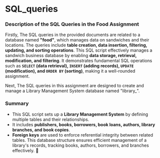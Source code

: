 # SQL_queries
### **Description of the SQL Queries in the Food Assignment**

Firstly, The SQL queries in the provided documents are related to a database named **"food"**, which manages data on sandwiches and their locations. The queries include **table creation, data insertion, filtering, updating, and sorting operations**.
This SQL script effectively manages a sandwich business database by enabling **data storage, retrieval, modification, and filtering**. It demonstrates fundamental SQL operations such as **`SELECT` (data retrieval), 
`INSERT` (adding records), `UPDATE` (modification), and `ORDER BY` (sorting)**, making it a well-rounded assignment.

Next,
The SQL queries in this assignment are designed to create and manage a Library Management System database named "library_".
### **Summary**
- This SQL script sets up a **Library Management System** by defining multiple tables and their relationships.
- It includes **publishers, books, borrowers, book loans, authors, library branches, and book copies**.
- **Foreign keys** are used to enforce referential integrity between related tables.
This database structure ensures efficient management of a library's records, tracking books, authors, borrowers, and branches effectively. 🚀
